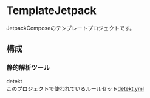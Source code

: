 # TemplateJetpack
JetpackComposeのテンプレートプロジェクトです。
## 構成
### 静的解析ツール
detekt<br>
このプロジェクトで使われているルールセット[detekt.yml](https://gist.github.com/Rikuto13ten/bdc704ce949312c6f938ce9be5fdfd1a)
